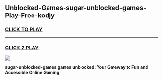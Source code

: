 
## Unblocked-Games-sugar-unblocked-games-Play-Free-kodjy
<h3>
<a href="https://premium76.site?title=sugar-unblocked-games&ref=23A">CLICK TO PLAY</a></h3>
<hr>

<h3>
<a href="https://premium76.site?title=sugar-unblocked-games&ref=23A">CLICK 2 PLAY</a>
  
</h3>

<a href="https://premium76.site?title=sugar-unblocked-games&ref=23A"><img src="https://clearcache.store/games.png"></a>


**sugar-unblocked-games games unblocked: Your Gateway to Fun and Accessible Online Gaming**
